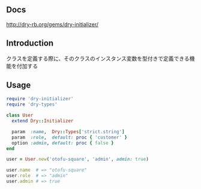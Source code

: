 ## Docs

http://dry-rb.org/gems/dry-initializer/

## Introduction

クラスを定義する際に、そのクラスのインスタンス変数を型付きで定義できる機能を付加する

## Usage

```ruby
require 'dry-initializer'
require 'dry-types'

class User
  extend Dry::Initializer

  param  :name,  Dry::Types['strict.string']
  param  :role,  default: proc { 'customer' }
  option :admin, default: proc { false }
end

user = User.new('otofu-square', 'admin', admin: true)

user.name  # => "otofu-square"
user.role  # => "admin"
user.admin # => true
```
